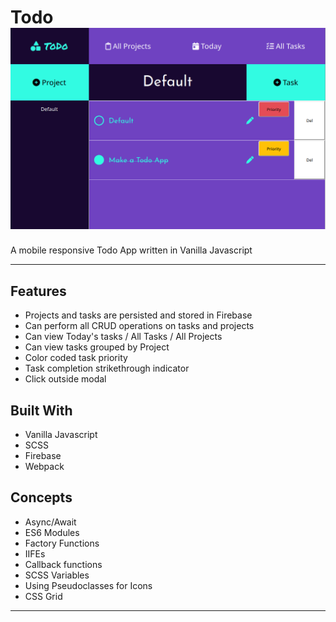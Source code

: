 Todo
![Alt text](./todo.png "Title")
============

A mobile responsive Todo App written in Vanilla Javascript

---

## Features
- Projects and tasks are persisted and stored in Firebase
- Can perform all CRUD operations on tasks and projects
- Can view Today's tasks / All Tasks / All Projects
- Can view tasks grouped by Project
- Color coded task priority
- Task completion strikethrough indicator
- Click outside modal
## Built With
- Vanilla Javascript
- SCSS
- Firebase
- Webpack
## Concepts
- Async/Await
- ES6 Modules
- Factory Functions
- IIFEs
- Callback functions
- SCSS Variables
- Using Pseudoclasses for Icons
- CSS Grid
---

